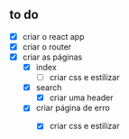 ## to do

- [x] criar o react app
- [x] criar o router
- [x] criar as páginas
  - [x] index
    - [ ] criar css e estilizar
  - [x] search
    - [x] criar uma header
  - [x] criar página de erro 
    - [x] criar css e estilizar

